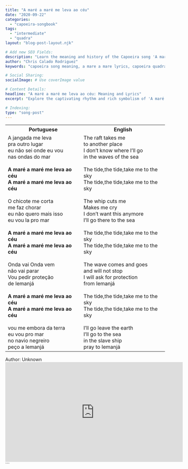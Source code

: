 ```yaml
---
title: "A maré a maré me leva ao céu"
date: "2020-09-22"
categories:
  - "capoeira-songbook"
tags:
  - "intermediate"
  - "quadra"
layout: "blog-post-layout.njk"

# Add new SEO Fields:
description: "Learn the meaning and history of the Capoeira song 'A maré a maré me leva ao céu'. Intermediate level quadra with cultural context."
author: "Chris Calado Rodriguez"
keywords: "capoeira song meaning, a mare a mare lyrics, capoeira quadra translation, intermediate capoeira songs, capoeira songbook lyrics, capoeira music history, capoeira roda songs, songs for capoeira practice"

# Social Sharing:
socialImage: # Use coverImage value

# Content Details:
headline: "A maré a maré me leva ao céu: Meaning and Lyrics"
excerpt: "Explore the captivating rhythm and rich symbolism of 'A maré a maré me leva ao céu', an intermediate-level quadra integral to Capoeira's vibrant tradition."

# Indexing:
type: "song-post"
---
```



<table class="capoeira-table">
    <tr class="header-row">
        <th>Portuguese</th>
        <th>English</th>
    </tr>
    <tr>
        <td>A jangada me leva<br>pra outro lugar<br>eu não sei onde eu vou<br>nas ondas do mar<br><br><b>A maré a maré me leva ao céu<br>A maré a maré me leva ao céu</b><br><br>O chicote me corta<br>me faz chorar<br>eu não quero mais isso<br>eu vou la pro mar<br><br><b>A maré a maré me leva ao céu<br>A maré a maré me leva ao céu</b><br><br>Onda vai Onda vem<br>não vai parar<br>Vou pedir proteção<br>de Iemanjá<br><br><b>A maré a maré me leva ao céu<br>A maré a maré me leva ao céu</b><br><br>vou me embora da terra<br>eu vou pro mar<br>no navio negreiro<br>peço a Iemanjá</td>
        <td>The raft takes me<br>to another place<br>I don’t know where I’ll go<br>in the waves of the sea<br><br>The tide,the tide,take me to the sky<br>The tide,the tide,take me to the sky<br><br>The whip cuts me<br>Makes me cry<br>I don’t want this anymore<br>I’ll go there to the sea<br><br>The tide,the tide,take me to the sky<br>The tide,the tide,take me to the sky<br><br>The wave comes and goes<br>and will not stop<br>I will ask for protection<br>from Iemanjá<br><br>The tide,the tide,take me to the sky<br>The tide,the tide,take me to the sky<br><br>I’ll go leave the earth<br>I’ll go to the sea<br>in the slave ship<br>pray to Iemanjá</td>
    </tr>
</table>

<figcaption>
    Author: Unknown
</figcaption>

<iframe width="560" height="315" src="https://www.youtube.com/embed/HiXdksPvzI8" title="YouTube video player" frameborder="0" allow="accelerometer; autoplay; clipboard-write; encrypted-media; gyroscope; picture-in-picture" allowfullscreen></iframe>
```